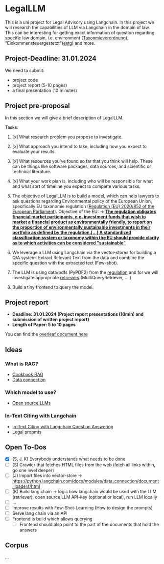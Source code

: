 # LegalLLM
This is a uni project for Legal Advisory using Langchain. In this project we will research the capabilities of LLM via Langchain in the domain
of law. This can be interesting for getting exact information of question regarding specific law domain, i.e. environment ([Taxonmieverordnung](https://de.wikipedia.org/wiki/Verordnung_(EU)_2020/852_(Taxonomieverordnung))), "Einkommensteuergestetzt"([estg](https://www.gesetze-im-internet.de/estg/)) and more.

## Project-Deadline: 31.01.2024
We need to submit:
 - project code
 - project report (5-10 pages)
 - a final presentation (10 minutes)

## Project pre-proposal
In this section we will give a brief description of LegalLLM.

Tasks:
1. [x] What research problem you propose to investigate.
2. [x] What approach you intend to take, including how you expect to evaluate your results.
3. [x] What resources you’ve found so far that you think will help. These can be things like software packages, data sources, and scientific or technical literature.
4. [x] What your work plan is, including who will be responsible for what and what sort of timeline you expect to complete various tasks.


1. The objective of LegalLLM is to build a model, which can help lawyers to ask questions regarding Environmental policy of the European Union, specifically EU taxonomie regulation ([Regulation (EU) 2020/852 of the European Parliament](https://de.wikipedia.org/wiki/Verordnung_(EU)_2020/852_(Taxonomieverordnung))).
Objective of the EU: -> **[The regulation obligates financial market participants, e.g. investment funds that wish to market a financial product as environmentally friendly, to report on the proportion of environmentally sustainable investments in their portfolio as defined by the regulation.[...] A standardized classification system or taxonomy within the EU should provide clarity as to which activities can be considered "sustainable"]([https://de.wikipedia.org/wiki/Verordnung_(EU)_2020/852_(Taxonomieverordnung))**
2. We leverage a LLM using Langchain via the vector-stores for building a Q/A system. Extract Relevant Text from the data and combine the specific question with the extracted text (Few-shot).
3. The LLM is using data/pdfs (PyPDF2) from the [regulation](https://eur-lex.europa.eu/legal-content/DE/TXT/?uri=CELEX:32020R0852) and for we will investigate appropriate [retrievers](https://python.langchain.com/docs/modules/data_connection/retrievers/) (MultiQueryRetriever, ....).
4. Build a tiny frontend to query the model.


## Project report
- **Deadline: 31.01.2024 (Project report presentations (10min) and submission of written project report)**
- **Length of Paper: 5 to 10 pages**

You can find the [overleaf document here](https://www.overleaf.com/7798534937fhhrqzhvpqqn#7d48ca)

## Ideas

### What is RAG?
- [Cookbook RAG](https://python.langchain.com/docs/expression_language/cookbook/retrieval)
- [Data connection](https://python.langchain.com/docs/modules/data_connection/)

### Which model to use?
- [Open source LLMs](https://github.com/jmorganca/ollama)

### In-Text Citing with Langchain
- [In-Text Citing with Langchain Question Answering](https://medium.com/@yotamabraham/in-text-citing-with-langchain-question-answering-e19a24d81e39)
- [Legal propmts](https://www.legalpromptguide.com/1.-introduction-to-legal-prompt-engineering-lpe)


## Open To-Dos
- [x] (S, J, K) Everybody understands what needs to be done
- [ ] (S) Crawler that fetches HTML files from the web (fetch all links within, go one level deeper) 
- [ ] (J) Import files into vector-store -> https://python.langchain.com/docs/modules/data_connection/document_loaders/html
- [ ] (K) Build lang chain -> logic how langchain would be used with the LLM (retriever), open source LLM API-key (optional or local), run LLM locally
- [ ] ...
- [ ] Improve results with Few-Shot-Learning (How to design the prompts)
- [ ] Serve lang chain via an API
- [ ] Frontend is build which allows querying
  - [ ] Frontend should also point to the part of the documents that hold the answers

## Corpus
...

